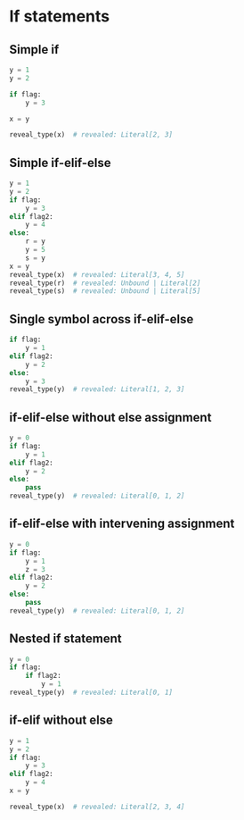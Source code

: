 # If statements

## Simple if

```py
y = 1
y = 2

if flag:
    y = 3

x = y

reveal_type(x)  # revealed: Literal[2, 3]
```

## Simple if-elif-else

```py
y = 1
y = 2
if flag:
    y = 3
elif flag2:
    y = 4
else:
    r = y
    y = 5
    s = y
x = y
reveal_type(x)  # revealed: Literal[3, 4, 5]
reveal_type(r)  # revealed: Unbound | Literal[2]
reveal_type(s)  # revealed: Unbound | Literal[5]
```

## Single symbol across if-elif-else

```py
if flag:
    y = 1
elif flag2:
    y = 2
else:
    y = 3
reveal_type(y)  # revealed: Literal[1, 2, 3]
```

## if-elif-else without else assignment

```py
y = 0
if flag:
    y = 1
elif flag2:
    y = 2
else:
    pass
reveal_type(y)  # revealed: Literal[0, 1, 2]
```

## if-elif-else with intervening assignment

```py
y = 0
if flag:
    y = 1
    z = 3
elif flag2:
    y = 2
else:
    pass
reveal_type(y)  # revealed: Literal[0, 1, 2]
```

## Nested if statement

```py
y = 0
if flag:
    if flag2:
        y = 1
reveal_type(y)  # revealed: Literal[0, 1]
```

## if-elif without else

```py
y = 1
y = 2
if flag:
    y = 3
elif flag2:
    y = 4
x = y

reveal_type(x)  # revealed: Literal[2, 3, 4]
```
